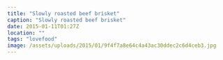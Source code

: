 ```yaml
---
title: "Slowly roasted beef brisket"
caption: "Slowly roasted beef brisket"
date: 2015-01-11T01:27Z
location: ""
tags: "lovefood"
image: /assets/uploads/2015/01/9f4f7a8e64c4a43ac30ddec2c6d4ceb3.jpg
---
```


